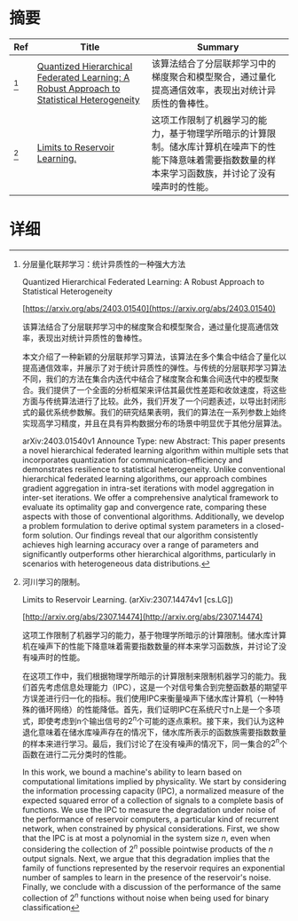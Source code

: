 # 摘要

| Ref | Title | Summary |
| --- | --- | --- |
| [^1] | [Quantized Hierarchical Federated Learning: A Robust Approach to Statistical Heterogeneity](https://arxiv.org/abs/2403.01540) | 该算法结合了分层联邦学习中的梯度聚合和模型聚合，通过量化提高通信效率，表现出对统计异质性的鲁棒性。 |
| [^2] | [Limits to Reservoir Learning.](http://arxiv.org/abs/2307.14474) | 这项工作限制了机器学习的能力，基于物理学所暗示的计算限制。储水库计算机在噪声下的性能下降意味着需要指数数量的样本来学习函数族，并讨论了没有噪声时的性能。 |

# 详细

[^1]: 分层量化联邦学习：统计异质性的一种强大方法

    Quantized Hierarchical Federated Learning: A Robust Approach to Statistical Heterogeneity

    [https://arxiv.org/abs/2403.01540](https://arxiv.org/abs/2403.01540)

    该算法结合了分层联邦学习中的梯度聚合和模型聚合，通过量化提高通信效率，表现出对统计异质性的鲁棒性。

    

    本文介绍了一种新颖的分层联邦学习算法，该算法在多个集合中结合了量化以提高通信效率，并展示了对于统计异质性的弹性。与传统的分层联邦学习算法不同，我们的方法在集合内迭代中结合了梯度聚合和集合间迭代中的模型聚合。我们提供了一个全面的分析框架来评估其最优性差距和收敛速度，将这些方面与传统算法进行了比较。此外，我们开发了一个问题表述，以导出封闭形式的最优系统参数解。我们的研究结果表明，我们的算法在一系列参数上始终实现高学习精度，并且在具有异构数据分布的场景中明显优于其他分层算法。

    arXiv:2403.01540v1 Announce Type: new  Abstract: This paper presents a novel hierarchical federated learning algorithm within multiple sets that incorporates quantization for communication-efficiency and demonstrates resilience to statistical heterogeneity. Unlike conventional hierarchical federated learning algorithms, our approach combines gradient aggregation in intra-set iterations with model aggregation in inter-set iterations. We offer a comprehensive analytical framework to evaluate its optimality gap and convergence rate, comparing these aspects with those of conventional algorithms. Additionally, we develop a problem formulation to derive optimal system parameters in a closed-form solution. Our findings reveal that our algorithm consistently achieves high learning accuracy over a range of parameters and significantly outperforms other hierarchical algorithms, particularly in scenarios with heterogeneous data distributions.
    
[^2]: 河川学习的限制。

    Limits to Reservoir Learning. (arXiv:2307.14474v1 [cs.LG])

    [http://arxiv.org/abs/2307.14474](http://arxiv.org/abs/2307.14474)

    这项工作限制了机器学习的能力，基于物理学所暗示的计算限制。储水库计算机在噪声下的性能下降意味着需要指数数量的样本来学习函数族，并讨论了没有噪声时的性能。

    

    在这项工作中，我们根据物理学所暗示的计算限制来限制机器学习的能力。我们首先考虑信息处理能力（IPC），这是一个对信号集合到完整函数基的期望平方误差进行归一化的指标。我们使用IPC来衡量噪声下储水库计算机（一种特殊的循环网络）的性能降低。首先，我们证明IPC在系统尺寸n上是一个多项式，即使考虑到n个输出信号的$2^n$个可能的逐点乘积。接下来，我们认为这种退化意味着在储水库噪声存在的情况下，储水库所表示的函数族需要指数数量的样本来进行学习。最后，我们讨论了在没有噪声的情况下，同一集合的$2^n$个函数在进行二元分类时的性能。

    In this work, we bound a machine's ability to learn based on computational limitations implied by physicality. We start by considering the information processing capacity (IPC), a normalized measure of the expected squared error of a collection of signals to a complete basis of functions. We use the IPC to measure the degradation under noise of the performance of reservoir computers, a particular kind of recurrent network, when constrained by physical considerations. First, we show that the IPC is at most a polynomial in the system size $n$, even when considering the collection of $2^n$ possible pointwise products of the $n$ output signals. Next, we argue that this degradation implies that the family of functions represented by the reservoir requires an exponential number of samples to learn in the presence of the reservoir's noise. Finally, we conclude with a discussion of the performance of the same collection of $2^n$ functions without noise when being used for binary classification
    

